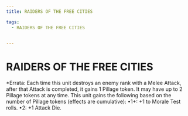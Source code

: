 ```yaml
---
title: RAIDERS OF THE FREE CITIES

tags:
  - RAIDERS OF THE FREE CITIES


---
```


# RAIDERS OF THE FREE CITIES

*Errata: Each time this unit destroys an enemy rank with a Melee Attack, after that Attack is completed, it gains 1 Pillage token. It may have up to 2 Pillage tokens at any time. This unit gains the following based on the number of Pillage tokens (effects are cumulative): 
•1+: +1 to Morale Test rolls. 
•2: +1 Attack Die.

